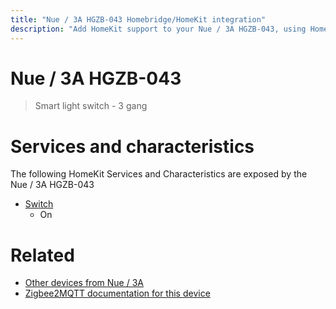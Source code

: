 ```yaml
---
title: "Nue / 3A HGZB-043 Homebridge/HomeKit integration"
description: "Add HomeKit support to your Nue / 3A HGZB-043, using Homebridge, Zigbee2MQTT and homebridge-z2m."
---
```

<!---
This file has been GENERATED using src/docgen/docgen.ts
DO NOT EDIT THIS FILE MANUALLY!
-->
# Nue / 3A HGZB-043
> Smart light switch - 3 gang


# Services and characteristics
The following HomeKit Services and Characteristics are exposed by
the Nue / 3A HGZB-043

* [Switch](../../switch.md)
  * On


# Related
* [Other devices from Nue / 3A](../index.md#nue_3a)
* [Zigbee2MQTT documentation for this device](https://www.zigbee2mqtt.io/devices/HGZB-043.html)